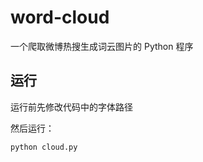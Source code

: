 # word-cloud
一个爬取微博热搜生成词云图片的 Python 程序

## 运行

运行前先修改代码中的字体路径

然后运行：

```python
python cloud.py
```
